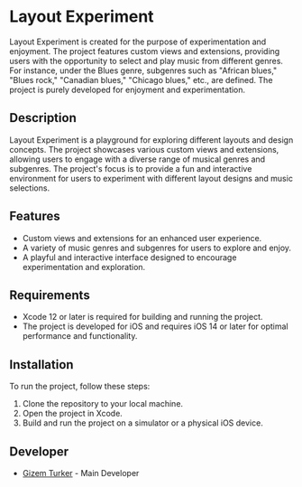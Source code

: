 # Layout Experiment

Layout Experiment is created for the purpose of experimentation and enjoyment. The project features custom views and extensions, providing users with the opportunity to select and play music from different genres. For instance, under the Blues genre, subgenres such as "African blues," "Blues rock," "Canadian blues," "Chicago blues," etc., are defined. The project is purely developed for enjoyment and experimentation.

## Description

Layout Experiment is a playground for exploring different layouts and design concepts. The project showcases various custom views and extensions, allowing users to engage with a diverse range of musical genres and subgenres. The project's focus is to provide a fun and interactive environment for users to experiment with different layout designs and music selections.

## Features

- Custom views and extensions for an enhanced user experience.
- A variety of music genres and subgenres for users to explore and enjoy.
- A playful and interactive interface designed to encourage experimentation and exploration.

## Requirements

- Xcode 12 or later is required for building and running the project.
- The project is developed for iOS and requires iOS 14 or later for optimal performance and functionality.

## Installation

To run the project, follow these steps:

1. Clone the repository to your local machine.
2. Open the project in Xcode.
3. Build and run the project on a simulator or a physical iOS device.

## Developer

- [Gizem Turker](https://github.com/gizemturker) - Main Developer

